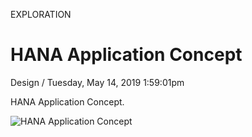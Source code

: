 <p class="type">EXPLORATION</p>

# HANA Application Concept

<p class="meta">Design  /  Tuesday, May 14, 2019 1:59:01pm</p>

HANA Application Concept.

![HANA Application Concept](https://farooq-agent.web.app/assets/images/works/large/hana-application-concept.jpg)
